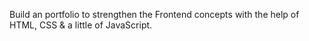 Build an portfolio to strengthen the Frontend concepts with the help of HTML, CSS & a little of JavaScript.
